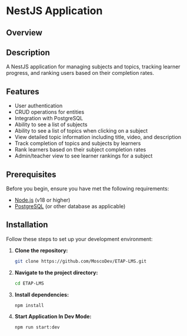 # NestJS Application

## Overview

## Description

A NestJS application for managing subjects and topics, tracking learner progress, and ranking users based on their completion rates.

## Features
- User authentication
- CRUD operations for entities
- Integration with PostgreSQL
- Ability to see a list of subjects
- Ability to see a list of topics when clicking on a subject
- View detailed topic information including title, video, and description
- Track completion of topics and subjects by learners
- Rank learners based on their subject completion rates
- Admin/teacher view to see learner rankings for a subject

## Prerequisites

Before you begin, ensure you have met the following requirements:

- [Node.js](https://nodejs.org/) (v18 or higher)
- [PostgreSQL](https://www.postgresql.org/) (or other database as applicable)

## Installation

Follow these steps to set up your development environment:

1. **Clone the repository:**

   ```bash
   git clone https://github.com/MoscoDev/ETAP-LMS.git
   ```
2. **Navigate to the project directory:**
   
    ```bash
   cd ETAP-LMS
   ```
3. **Install dependencies:**
   ```bash
   npm install
   ```
4. **Start Application In Dev Mode:**
    ```bash
   npm run start:dev
   ```
